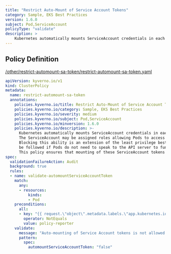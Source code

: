 ```yaml
---
title: "Restrict Auto-Mount of Service Account Tokens"
category: Sample, EKS Best Practices
version: 1.6.0
subject: Pod,ServiceAccount
policyType: "validate"
description: >
    Kubernetes automatically mounts ServiceAccount credentials in each Pod. The ServiceAccount may be assigned roles allowing Pods to access API resources. Blocking this ability is an extension of the least privilege best practice and should be followed if Pods do not need to speak to the API server to function. This policy ensures that mounting of these ServiceAccount tokens is blocked.
---
```


## Policy Definition
<a href="https://github.com/kyverno/policies/raw/main//other/restrict-automount-sa-token/restrict-automount-sa-token.yaml" target="-blank">/other/restrict-automount-sa-token/restrict-automount-sa-token.yaml</a>

```yaml
apiVersion: kyverno.io/v1
kind: ClusterPolicy
metadata:
  name: restrict-automount-sa-token
  annotations:
    policies.kyverno.io/title: Restrict Auto-Mount of Service Account Tokens
    policies.kyverno.io/category: Sample, EKS Best Practices
    policies.kyverno.io/severity: medium
    policies.kyverno.io/subject: Pod,ServiceAccount
    policies.kyverno.io/minversion: 1.6.0
    policies.kyverno.io/description: >-
      Kubernetes automatically mounts ServiceAccount credentials in each Pod.
      The ServiceAccount may be assigned roles allowing Pods to access API resources.
      Blocking this ability is an extension of the least privilege best practice and should
      be followed if Pods do not need to speak to the API server to function.
      This policy ensures that mounting of these ServiceAccount tokens is blocked.
spec:
  validationFailureAction: Audit
  background: true
  rules:
  - name: validate-automountServiceAccountToken
    match:
      any:
      - resources:
          kinds:
          - Pod
    preconditions:
      all:
      - key: "{{ request.\"object\".metadata.labels.\"app.kubernetes.io/part-of\" || '' }}"
        operator: NotEquals
        value: policy-reporter
    validate:
      message: "Auto-mounting of Service Account tokens is not allowed."
      pattern:
        spec:
          automountServiceAccountToken: "false"

```
